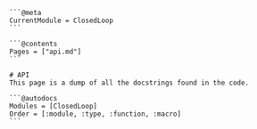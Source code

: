     ```@meta
    CurrentModule = ClosedLoop 
    ```

    ```@contents
    Pages = ["api.md"]
    ```

    # API
    This page is a dump of all the docstrings found in the code. 

    ```@autodocs
    Modules = [ClosedLoop]
    Order = [:module, :type, :function, :macro]
    ```